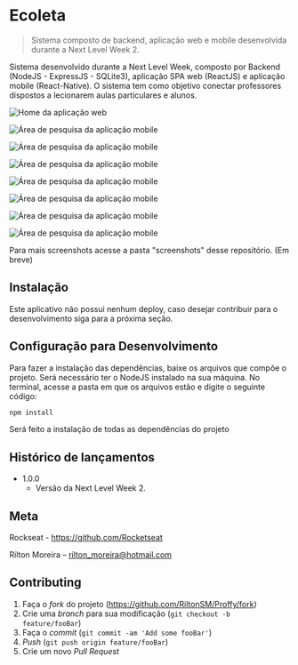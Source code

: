 # Ecoleta
> Sistema composto de backend, aplicação web e mobile desenvolvida durante a Next Level Week 2.

Sistema desenvolvido durante a Next Level Week, composto por Backend (NodeJS - ExpressJS - SQLite3), aplicação SPA web (ReactJS) e aplicação mobile (React-Native).
O sistema tem como objetivo conectar professores dispostos a lecionarem aulas particulares e alunos.

![Home da aplicação web](./web/src/screenshots/print1.png)

![Área de pesquisa da aplicação mobile](./web/src/screenshots/print2.png)

![Área de pesquisa da aplicação mobile](./web/src/screenshots/print3.png)

![Área de pesquisa da aplicação mobile](./mobile/src/screenshots/Screenshot_20200810-155746.png)

![Área de pesquisa da aplicação mobile](./mobile/src/screenshots/Screenshot_20200810-155805.png)

![Área de pesquisa da aplicação mobile](./mobile/src/screenshots/Screenshot_20200810-155830.png)

![Área de pesquisa da aplicação mobile](./mobile/src/screenshots/Screenshot_20200810-155839.png)

![Área de pesquisa da aplicação mobile](./mobile/src/screenshots/Screenshot_20200810-155854.png)

Para mais screenshots acesse a pasta "screenshots" desse repositório. (Em breve)

## Instalação

Este aplicativo não possui nenhum deploy, caso desejar contribuir para o desenvolvimento siga para a próxima seção.

## Configuração para Desenvolvimento

Para fazer a instalação das dependências, baixe os arquivos que compõe o projeto. Será necessário ter o NodeJS instalado na sua máquina. No terminal, acesse a pasta em que os arquivos estão e digite o seguinte código:

```sh
npm install
```

Será feito a instalação de todas as dependências do projeto

## Histórico de lançamentos

* 1.0.0
    * Versão da Next Level Week 2.

## Meta

Rockseat - https://github.com/Rocketseat

Rilton Moreira – rilton_moreira@hotmail.com


## Contributing

1. Faça o _fork_ do projeto (<https://github.com/RiltonSM/Proffy/fork>)
2. Crie uma _branch_ para sua modificação (`git checkout -b feature/fooBar`)
3. Faça o _commit_ (`git commit -am 'Add some fooBar'`)
4. _Push_ (`git push origin feature/fooBar`)
5. Crie um novo _Pull Request_

